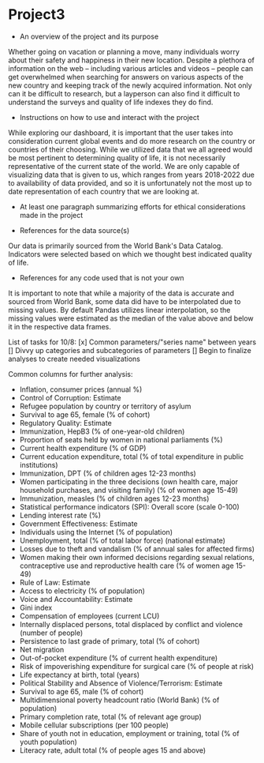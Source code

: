 # Project3
- An overview of the project and its purpose

Whether going on vacation or planning a move, many individuals worry about their safety and happiness in their new location. Despite a plethora of information on the web – including various articles and videos – people can get overwhelmed when searching for answers on various aspects of the new country and keeping track of the newly acquired information. Not only can it be difficult to research, but a layperson can also find it difficult to understand the surveys and quality of life indexes they do find.

- Instructions on how to use and interact with the project

While exploring our dashboard, it is important that the user takes into consideration current global events and do more research on the country or countries of their choosing. While we utilized data that we all agreed would be most pertinent to determining quality of life, it is not necessarily representative of the current state of the world. We are only capable of visualizing data that is given to us, which ranges from years 2018-2022 due to availability of data provided, and so it is unfortunately not the most up to date representation of each country that we are looking at.

- At least one paragraph summarizing efforts for ethical considerations made in the project

- References for the data source(s)
  
Our data is primarily sourced from the World Bank's Data Catalog. Indicators were selected based on which we thought best indicated quality of life.

- References for any code used that is not your own

It is important to note that while a majority of the data is accurate and sourced from World Bank, some data did have to be interpolated due to missing values. By default Pandas utilizes linear interpolation, so the missing values were estimated as the median of the value above and below it in the respective data frames.

List of tasks for 10/8:
[x] Common parameters/"series name" between years
[] Divvy up categories and subcategories of parameters
[] Begin to finalize analyses to create needed visualizations


Common columns for further analysis:
- Inflation, consumer prices (annual %)
- Control of Corruption: Estimate
- Refugee population by country or territory of asylum
- Survival to age 65, female (% of cohort)
- Regulatory Quality: Estimate
- Immunization, HepB3 (% of one-year-old children)
- Proportion of seats held by women in national parliaments (%)
- Current health expenditure (% of GDP)
- Current education expenditure, total (% of total expenditure in public institutions)
- Immunization, DPT (% of children ages 12-23 months)
- Women participating in the three decisions (own health care, major household purchases, and visiting family) (% of women age 15-49)
- Immunization, measles (% of children ages 12-23 months)
- Statistical performance indicators (SPI): Overall score (scale 0-100)
- Lending interest rate (%)
- Government Effectiveness: Estimate
- Individuals using the Internet (% of population)
- Unemployment, total (% of total labor force) (national estimate)
- Losses due to theft and vandalism (% of annual sales for affected firms)
- Women making their own informed decisions regarding sexual relations, contraceptive use and reproductive health care (% of women age 15-49)
- Rule of Law: Estimate
- Access to electricity (% of population)
- Voice and Accountability: Estimate
- Gini index
- Compensation of employees (current LCU)
- Internally displaced persons, total displaced by conflict and violence (number of people)
- Persistence to last grade of primary, total (% of cohort)
- Net migration
- Out-of-pocket expenditure (% of current health expenditure)
- Risk of impoverishing expenditure for surgical care (% of people at risk)
- Life expectancy at birth, total (years)
- Political Stability and Absence of Violence/Terrorism: Estimate
- Survival to age 65, male (% of cohort)
- Multidimensional poverty headcount ratio (World Bank) (% of population)
- Primary completion rate, total (% of relevant age group)
- Mobile cellular subscriptions (per 100 people)
- Share of youth not in education, employment or training, total (% of youth population)
- Literacy rate, adult total (% of people ages 15 and above)
